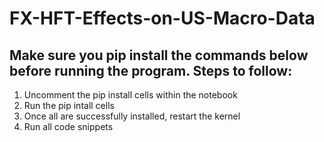 # FX-HFT-Effects-on-US-Macro-Data

## Make sure you pip install the commands below before running the program. Steps to follow:
1. Uncomment the pip install cells within the notebook 
2. Run the pip intall cells
3. Once all are successfully installed, restart the kernel
4. Run all code snippets
